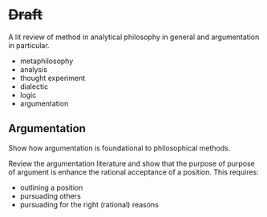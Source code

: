 # ~~Draft~~

A lit review of method in analytical philosophy in general and argumentation in particular.

- metaphilosophy
- analysis
- thought experiment
- dialectic
- logic
- argumentation

## Argumentation

Show how argumentation is foundational to philosophical methods.

Review the argumentation literature and show that the purpose of purpose of argument is enhance the rational acceptance of a position.  This requires:

  - outlining a position
  - pursuading others
  - pursuading for the right (rational) reasons

